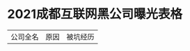 # 2021成都互联网黑公司曝光表格
<table>
  <tr>
    <td>
      公司全名
    </td>
    <td>
      原因
    </td>
    <td>
      被坑经历
    </td>
  </tr>

</table>
